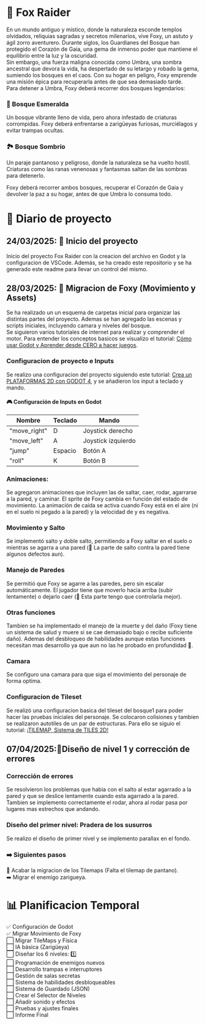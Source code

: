 # 🦊 Fox Raider 
En un mundo antiguo y místico, donde la naturaleza esconde templos olvidados, reliquias sagradas y secretos milenarios, vive Foxy, un astuto y ágil zorro aventurero. Durante siglos, los Guardianes del Bosque han protegido el Corazón de Gaia, una gema de inmenso poder que mantiene el equilibrio entre la luz y la oscuridad.  
Sin embargo, una fuerza maligna conocida como Umbra, una sombra ancestral que devora la vida, ha despertado de su letargo y robado la gema, sumiendo los bosques en el caos. Con su hogar en peligro, Foxy emprende una misión épica para recuperarla antes de que sea demasiado tarde.   
Para detener a Umbra, Foxy deberá recorrer dos bosques legendarios:

### 🌳 Bosque Esmeralda   
Un bosque vibrante lleno de vida, pero ahora infestado de criaturas corrompidas. Foxy deberá enfrentarse a zarigüeyas furiosas, murciélagos y evitar trampas ocultas.  
### 🏞️ Bosque Sombrío  
Un paraje pantanoso y peligroso, donde la naturaleza se ha vuelto hostil. Criaturas como las ranas venenosas y fantasmas saltan de las sombras para detenerlo.  

Foxy deberá recorrer ambos bosques, recuperar el Corazón de Gaia y devolver la paz a su hogar, antes de que Umbra lo consuma todo.

# 📖 Diario de proyecto
## 24/03/2025: 🚀 Inicio del proyecto
Inicio del proyecto Fox Raider con la creacion del archivo en Godot y la configuracion de VSCode. Además, se ha creado este repositorio y se ha generado este readme para llevar un control del mismo.
## 28/03/2025: 🦊 Migracion de Foxy (Movimiento y Assets)
Se ha realizado un un esquema de carpetas inicial para organizar las distintas partes del proyecto. Ademas se han agregado las escenas y scripts iniciales, incluyendo camara y niveles del bosque.  
Se siguieron varios tutoriales de internet para realizar y comprender el motor. Para entender los conceptos basicos se visualizo el tutorial: [Cómo usar Godot y Aprender desde CERO a hacer juegos](https://www.youtube.com/watch?v=-_LiMyZGoXw).

### Configuracion de proyecto e Inputs
Se realizo una configuracion del proyecto siguiendo este tutorial: [Crea un PLATAFORMAS 2D con GODOT 4](https://www.youtube.com/watch?v=FORvIiwBXEg&t=1816s), y se añadieron los input a teclado y mando. 

#### 🎮 Configuración de Inputs en Godot
|Nombre | Teclado | Mando|
|-------|---------|------|
|"move_right" | D  | Joystick derecho |
|"move_left" | A  | Joystick izquierdo |
|"jump" | Espacio  | Botón A |
|"roll" | K  | Botón B |

### Animaciones:
Se agregaron animaciones que incluyen las de saltar, caer, rodar, agarrarse a la pared, y caminar. El sprite de Foxy cambia en función del estado de movimiento.
La animación de caída se activa cuando Foxy está en el aire (ni en el suelo ni pegado a la pared) y la velocidad de y es negativa.
### Movimiento y Salto
Se implementó salto y doble salto, permitiendo a Foxy saltar en el suelo o mientras se agarra a una pared (🐛 La parte de salto contra la pared tiene algunos defectos aun).
### Manejo de Paredes
Se permitió que Foxy se agarre a las paredes, pero sin escalar automáticamente. El jugador tiene que moverlo hacia arriba (subir lentamente) o dejarlo caer (🐛 Esta parte tengo que controlarla mejor).
### Otras funciones
Tambien se ha implementado el manejo de la muerte y del daño (Foxy tiene un sistema de salud y muere si se cae demasiado bajo o recibe suficiente daño). Ademas del desbloqueo de habilidades aunque estas funciones necesitan mas desarrollo ya que aun no las he probado en profundidad 🚧.
### Camara
Se configuro una camara para que siga el movimiento del personaje de forma optima.
### Configuracion de Tileset
Se realizó una configuracion basica del tileset del bosque1 para poder hacer las pruebas iniciales del personaje. Se colocaron colisiones y tambien se realizaron autotiles de un par de estructuras. Para ello se siguio el tutorial: [¡TILEMAP, Sistema de TILES 2D!](https://www.youtube.com/watch?v=XVSbjqjJhUQ&list=PL5PTqiCIVoiVyA2qed1NE4uKejXEWM60e&index=14)

## 07/04/2025:🌼Diseño de nivel 1 y corrección de errores

### Corrección de errores
Se resolvieron los problemas que habia con el salto al estar agarrado a la pared y que se deslice lentamente cuando esta agarrado a la pared. Tambien se implemento correctamente el rodar, ahora al rodar pasa por lugares mas estrechos que andando.

### Diseño del primer nivel: Pradera de los susurros
Se realizo el diseño de primer nivel y se implemento parallax en el fondo.

### ➡️ Siguientes pasos
🚧 Acabar la migracion de los Tilemaps (Falta el tilemap de pantano).  
➡️ Migrar el enemigo zarigueya.

# 📊 Planificacion Temporal
✅ Configuración de Godot  
✅ Migrar Movimiento de Foxy  
⬜ Migrar TileMaps y Física  
⬜ IA básica (Zarigüeya)  
⬜ Diseñar los 6 niveles: 1️⃣  
⬜ Programación de enemigos nuevos  
⬜ Desarrollo trampas e interruptores  
⬜ Gestión de salas secretas  
⬜ Sistema de habilidades desbloqueables  
⬜ Sistema de Guardado (JSON)  
⬜ Crear el Selector de Niveles  
⬜ Añadir sonido y efectos  
⬜ Pruebas y ajustes finales  
⬜ Informe Final  

